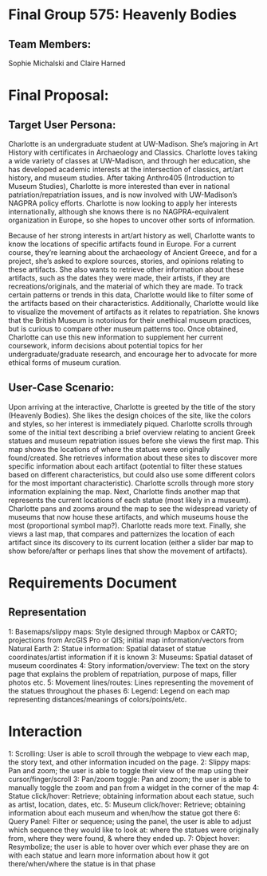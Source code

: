 # Final Group 575: Heavenly Bodies
## Team Members:
Sophie Michalski and Claire Harned

# Final Proposal:
## Target User Persona:
Charlotte is an undergraduate student at UW-Madison. She’s majoring in Art History with certificates in Archaeology and Classics. Charlotte loves taking a wide variety of classes at UW-Madison, and through her education, she has developed academic interests at the intersection of classics, art/art history, and museum studies. After taking Anthro405 (Introduction to Museum Studies), Charlotte is more interested than ever in national patriation/repatriation issues, and is now involved with UW-Madison’s NAGPRA policy efforts. Charlotte is now looking to apply her interests internationally, although she knows there is no NAGPRA-equivalent organization in Europe, so she hopes to uncover other sorts of information. 

Because of her strong interests in art/art history as well, Charlotte wants to know the locations of specific artifacts found in Europe. For a current course, they’re learning about the archaeology of Ancient Greece, and for a project, she’s asked to explore sources, stories, and opinions relating to these artifacts. She also wants to retrieve other information about these artifacts, such as the dates they were made, their artists, if they are recreations/originals, and the material of which they are made. To track certain patterns or trends in this data, Charlotte would like to filter some of the artifacts based on their characteristics. Additionally, Charlotte would like to visualize the movement of artifacts as it relates to repatriation. She knows that the British Museum is notorious for their unethical museum practices, but is curious to compare other museum patterns too. Once obtained, Charlotte can use this new information to supplement her current coursework, inform decisions about potential topics for her undergraduate/graduate research, and encourage her to advocate for more ethical forms of museum curation. 

## User-Case Scenario:
Upon arriving at the interactive, Charlotte is greeted by the title of the story (Heavenly Bodies). She likes the design choices of the site, like the colors and styles, so her interest is immediately piqued. Charlotte scrolls through some of the initial text describing a brief overview relating to ancient Greek statues and museum repatriation issues before she views the first map. This map shows the locations of where the statues were originally found/created. She retrieves information about these sites to discover more specific information about each artifact (potential to filter these statues based on different characteristics, but could also use some different colors for the most important characteristic). Charlotte scrolls through more story information explaining the map. Next, Charlotte finds another map that represents the current locations of each statue (most likely in a museum). Charlotte pans and zooms around the map to see the widespread variety of museums that now house these artifacts, and which museums house the most (proportional symbol map?). Charlotte reads more text. Finally, she views a last map, that compares and patternizes the location of each artifact since its discovery to its current location (either a slider bar map to show before/after or perhaps lines that show the movement of artifacts). 

# Requirements Document

## Representation
1: Basemaps/slippy maps: Style designed through Mapbox or CARTO; projections from ArcGIS Pro or QIS; initial map information/vectors from Natural Earth
2: Statue information: Spatial dataset of statue coordinates/artist information if it is known
3: Museums: Spatial dataset of museum coordinates 
4: Story information/overview: The text on the story page that explains the problem of repatriation, purpose of maps, filler photos etc. 
5: Movement lines/routes: Lines representing the movement of the statues throughout the phases
6: Legend: Legend on each map representing distances/meanings of colors/points/etc.

# Interaction 
1: Scrolling: User is able to scroll through the webpage to view each map, the story text, and other information incuded on the page.
2: Slippy maps: Pan and zoom; the user is able to toggle their view of the map using their cursor/finger/scroll
3: Pan/zoom toggle: Pan and zoom; the user is able to manually toggle the zoom and pan from a widget in the corner of the map
4: Statue click/hover: Retrieve; obtaining information about each statue, such as artist, location, dates, etc.
5: Museum click/hover: Retrieve; obtaining information about each museum and when/how the statue got there
6: Query Panel: Filter or sequence; using the panel, the user is able to adjust which sequence they would like to look at: where the statues were originally from, where they were found, & where they ended up.
7: Object hover: Resymbolize; the user is able to hover over which ever phase they are on with each statue and learn more information about how it got there/when/where the statue is in that phase



















 
